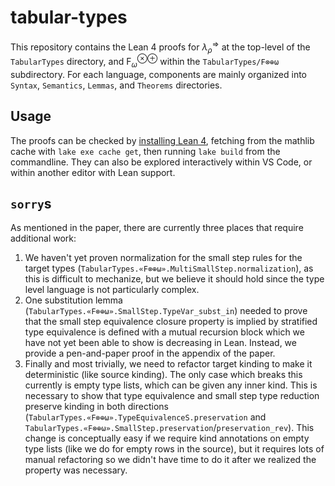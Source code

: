 # tabular-types

This repository contains the Lean 4 proofs for $\lambda^\Rightarrow_\rho$ at the top-level of the `TabularTypes` directory, and $\mathrm{F}^{\otimes\oplus}_\omega$ within the `TabularTypes/F⊗⊕ω` subdirectory. For each language, components are mainly organized into `Syntax`, `Semantics`, `Lemmas`, and `Theorems` directories.

## Usage

The proofs can be checked by [installing Lean 4](https://lean-lang.org/install/), fetching from the mathlib cache with `lake exe cache get`, then running `lake build` from the commandline. They can also be explored interactively within VS Code, or within another editor with Lean support.

## `sorry`s

As mentioned in the paper, there are currently three places that require additional work:

1. We haven't yet proven normalization for the small step rules for the target types (`TabularTypes.«F⊗⊕ω».MultiSmallStep.normalization`), as this is difficult to mechanize, but we believe it should hold since the type level language is not particularly complex.
2. One substitution lemma (`TabularTypes.«F⊗⊕ω».SmallStep.TypeVar_subst_in`) needed to prove that the small step equivalence closure property is implied by stratified type equivalence is defined with a mutual recursion block which we have not yet been able to show is decreasing in Lean. Instead, we provide a pen-and-paper proof in the appendix of the paper.
3. Finally and most trivially, we need to refactor target kinding to make it deterministic (like source kinding). The only case which breaks this currently is empty type lists, which can be given any inner kind. This is necessary to show that type equivalence and small step type reduction preserve kinding in both directions (`TabularTypes.«F⊗⊕ω».TypeEquivalenceS.preservation` and `TabularTypes.«F⊗⊕ω».SmallStep.preservation`/`preservation_rev`). This change is conceptually easy if we require kind annotations on empty type lists (like we do for empty rows in the source), but it requires lots of manual refactoring so we didn't have time to do it after we realized the property was necessary.
